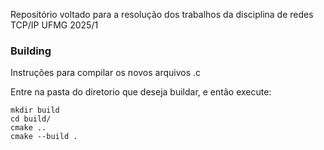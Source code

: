 Repositório voltado para a resolução dos trabalhos da disciplina de redes TCP/IP UFMG 2025/1

### Building
Instruções para compilar os novos arquivos .c

Entre na pasta do diretorio que deseja buildar, e então execute:

```shell
mkdir build
cd build/
cmake ..
cmake --build .
```

